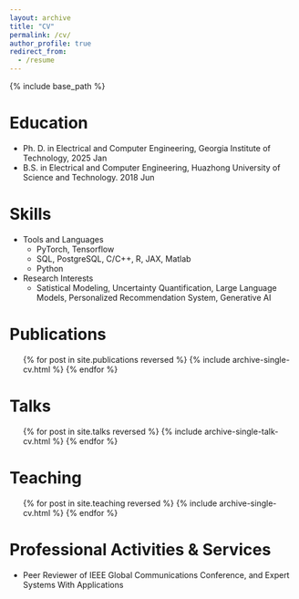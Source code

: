 ```yaml
---
layout: archive
title: "CV"
permalink: /cv/
author_profile: true
redirect_from:
  - /resume
---
```


{% include base_path %}

Education
======
* Ph. D. in Electrical and Computer Engineering, Georgia Institute of Technology, 2025 Jan
* B.S. in Electrical and Computer Engineering, Huazhong University of Science and Technology. 2018 Jun

<!-- * Ph.D in Version Control Theory, GitHub University, 2018 (expected)
* M.S. in Jekyll, GitHub University, 2014
* B.S. in GitHub, GitHub University, 2012 -->

<!-- Work experience
======
* Spring 2024: Academic Pages Collaborator
  * GitHub University
  * Duties includes: Updates and improvements to template
  * Supervisor: The Users

* Fall 2015: Research Assistant
  * GitHub University
  * Duties included: Merging pull requests
  * Supervisor: Professor Hub

* Summer 2015: Research Assistant
  * GitHub University
  * Duties included: Tagging issues
  * Supervisor: Professor Git -->
  
Skills
======
* Tools and Languages
  * PyTorch, Tensorflow
  * SQL, PostgreSQL, C/C++, R, JAX, Matlab
  * Python
* Research Interests
  * Satistical Modeling, Uncertainty Quantification, Large Language Models, Personalized Recommendation System, Generative AI

Publications
======
  <ul>{% for post in site.publications reversed %}
    {% include archive-single-cv.html %}
  {% endfor %}</ul>
  
Talks
======
  <ul>{% for post in site.talks reversed %}
    {% include archive-single-talk-cv.html  %}
  {% endfor %}</ul>


  
 
   
Teaching
======
  <ul>{% for post in site.teaching reversed %}
    {% include archive-single-cv.html %}
  {% endfor %}</ul>
  
Professional Activities & Services
======
* Peer Reviewer of IEEE Global Communications Conference, and Expert Systems With Applications
